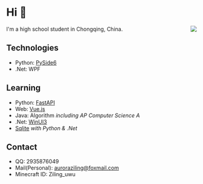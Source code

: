 # Hi 👋
<a href="#"><img align="right" src="https://github-readme-stats.vercel.app/api?username=auroraziling&theme=tokyonight"></img></a>

I'm a high school student in Chongqing, China.

## Technologies

- Python: [PySide6](https://pypi.org/project/PySide6/)
- .Net: WPF

## Learning

- Python: [FastAPI](https://fastapi.tiangolo.com/)
- Web: [Vue.js](https://vuejs.org/)
- Java: Algorithm *including AP Computer Science A*
- .Net: [WinUI3](https://microsoft.github.io/microsoft-ui-xaml/)
- [Sqlite](https://www.sqlite.org/) *with Python & .Net*

## Contact
- QQ: 2935876049
- Mail(Personal): auroraziling@foxmail.com
- Minecraft ID: Ziling_uwu
